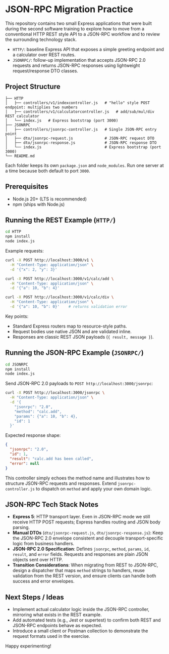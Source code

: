 # JSON-RPC Migration Practice

This repository contains two small Express applications that were built during the second software training to explore how to move from a conventional HTTP REST style API to a JSON-RPC workflow and to review the surrounding technology stack.

- `HTTP/`: baseline Express API that exposes a simple greeting endpoint and a calculator over REST routes.
- `JSONRPC/`: follow-up implementation that accepts JSON-RPC 2.0 requests and returns JSON-RPC responses using lightweight request/response DTO classes.

## Project Structure

```
├── HTTP
│   ├── controllers/v1/indexcontroller.js   # "hello" style POST endpoint: multiplies two numbers
│   ├── controllers/v1/calculatorcontroller.js   # add/sub/mul/div REST calculator
│   └── index.js   # Express bootstrap (port 3000)
├── JSONRPC
│   ├── controllers/jsonrpc-controller.js   # Single JSON-RPC entry point
│   ├── dto/jsonrpc-request.js              # JSON-RPC request DTO
│   ├── dto/jsonrpc-response.js             # JSON-RPC response DTO
│   └── index.js                            # Express bootstrap (port 3000)
└── README.md
```

Each folder keeps its own `package.json` and `node_modules`. Run one server at a time because both default to port `3000`.

## Prerequisites

- Node.js 20+ (LTS is recommended)
- npm (ships with Node.js)

## Running the REST Example (`HTTP/`)

```bash
cd HTTP
npm install
node index.js
```

Example requests:

```bash
curl -X POST http://localhost:3000/v1 \
  -H "Content-Type: application/json" \
  -d '{"x": 2, "y": 3}'

curl -X POST http://localhost:3000/v1/calc/add \
  -H "Content-Type: application/json" \
  -d '{"a": 10, "b": 4}'

curl -X POST http://localhost:3000/v1/calc/div \
  -H "Content-Type: application/json" \
  -d '{"a": 10, "b": 0}'    # returns validation error
```

Key points:

- Standard Express routers map to resource-style paths.
- Request bodies use native JSON and are validated inline.
- Responses are classic REST JSON payloads (`{ result, message }`).

## Running the JSON-RPC Example (`JSONRPC/`)

```bash
cd JSONRPC
npm install
node index.js
```

Send JSON-RPC 2.0 payloads to `POST http://localhost:3000/jsonrpc`:

```bash
curl -X POST http://localhost:3000/jsonrpc \
  -H "Content-Type: application/json" \
  -d '{
    "jsonrpc": "2.0",
    "method": "calc.add",
    "params": {"a": 10, "b": 4},
    "id": 1
  }'
```

Expected response shape:

```json
{
  "jsonrpc": "2.0",
  "id": 1,
  "result": "calc.add has been called",
  "error": null
}
```

This controller simply echoes the method name and illustrates how to structure JSON-RPC requests and responses. Extend `jsonrpc-controller.js` to dispatch on `method` and apply your own domain logic.

## JSON-RPC Tech Stack Notes

- **Express 5**: HTTP transport layer. Even in JSON-RPC mode we still receive HTTP POST requests; Express handles routing and JSON body parsing.
- **Manual DTOs** (`dto/jsonrpc-request.js`, `dto/jsonrpc-response.js`): Keep the JSON-RPC 2.0 envelope consistent and decouple transport-specific logic from business handlers.
- **JSON-RPC 2.0 Specification**: Defines `jsonrpc`, `method`, `params`, `id`, `result`, and `error` fields. Requests and responses are plain JSON objects sent over HTTP.
- **Transition Considerations**: When migrating from REST to JSON-RPC, design a dispatcher that maps `method` strings to handlers, reuse validation from the REST version, and ensure clients can handle both success and error envelopes.

## Next Steps / Ideas

- Implement actual calculator logic inside the JSON-RPC controller, mirroring what exists in the REST example.
- Add automated tests (e.g., Jest or supertest) to confirm both REST and JSON-RPC endpoints behave as expected.
- Introduce a small client or Postman collection to demonstrate the request formats used in the exercise.

Happy experimenting!
